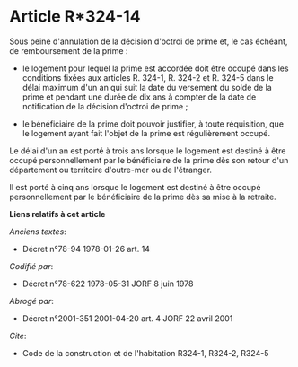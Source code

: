 # Article R*324-14

Sous peine d'annulation de la décision d'octroi de prime et, le cas échéant, de remboursement de la prime :

- le logement pour lequel la prime est accordée doit être occupé dans les conditions fixées aux articles R. 324-1, R. 324-2
et R. 324-5 dans le délai maximum d'un an qui suit la date du versement du solde de la prime et pendant une durée de dix ans
à compter de la date de notification de la décision d'octroi de prime ;

- le bénéficiaire de la prime doit pouvoir justifier, à toute réquisition, que le logement ayant fait l'objet de la prime est
régulièrement occupé.

Le délai d'un an est porté à trois ans lorsque le logement est destiné à être occupé personnellement par le bénéficiaire de
la prime dès son retour d'un département ou territoire d'outre-mer ou de l'étranger.

Il est porté à cinq ans lorsque le logement est destiné à être occupé personnellement par le bénéficiaire de la prime dès sa
mise à la retraite.

**Liens relatifs à cet article**

_Anciens textes_:

  - Décret n°78-94 1978-01-26 art. 14

_Codifié par_:

  - Décret n°78-622 1978-05-31 JORF 8 juin 1978

_Abrogé par_:

  - Décret n°2001-351 2001-04-20 art. 4 JORF 22 avril 2001

_Cite_:

  - Code de la construction et de l'habitation R324-1, R324-2, R324-5
